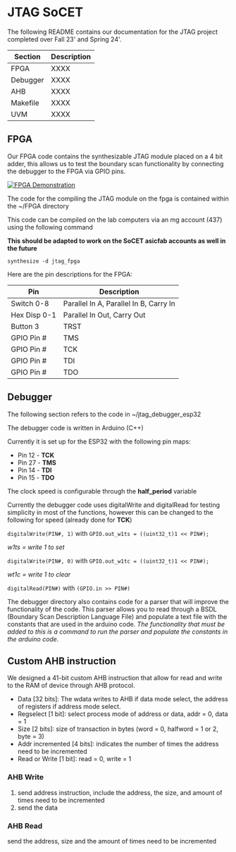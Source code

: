 
# JTAG SoCET

The following README contains our documentation for the JTAG project completed over Fall 23' and Spring 24'.

| Section | Description |
| ----------- | ----------- |
| FPGA | XXXX |
| Debugger | XXXX |
| AHB | XXXX |
| Makefile | XXXX |
| UVM | XXXX |

## FPGA

Our FPGA code contains the synthesizable JTAG module placed on a 4 bit adder, this allows us to test the boundary scan functionality by connecting the debugger to the FPGA via GPIO pins.

[![FPGA Demonstration](https://youtu.be/SV9wQ_Qm2Ac)](https://youtu.be/SV9wQ_Qm2Ac)

The code for the compiling the JTAG module on the fpga is contained within the ~/FPGA directory

This code can be compiled on the lab computers via an mg account (437) using the following command

**This should be adapted to work on the SoCET asicfab accounts as well in the future**

`synthesize -d jtag_fpga`

Here are the pin descriptions for the FPGA:

| Pin | Description |
| ----------- | ----------- |
| Switch 0-8 | Parallel In A, Parallel In B, Carry In |
| Hex Disp 0-1| Parallel In Out, Carry Out |
| Button 3 | TRST | 
| GPIO Pin # | TMS | 
| GPIO Pin # | TCK |
| GPIO Pin # | TDI |
| GPIO Pin # | TDO |


## Debugger

The following section refers to the code in ~/jtag_debugger_esp32

The debugger code is written in Arduino (C++)

Currently it is set up for the ESP32 with the following pin maps:

- Pin 12 - **TCK**
- Pin 27 - **TMS**
- Pin 14 - **TDI**
- Pin 15 - **TDO**

The clock speed is configurable through the **half_period** variable

Currently the debugger code uses digitalWrite and digitalRead for testing simplicity in most of the functions, however this can be changed to the following for speed (already done for **TCK**)

`digitalWrite(PIN#, 1)` with `GPIO.out_w1ts = ((uint32_t)1 << PIN#);` 

*w1ts = write 1 to set*

`digitalWrite(PIN#, 0)` with `GPIO.out_w1tc = ((uint32_t)1 << PIN#);`

*wt1c = write 1 to clear*

`digitalRead(PIN#)` with `(GPIO.in >> PIN#)`

The debugger directory also contains code for a parser that will improve the functionality of the code. This parser allows you to read through a BSDL (Boundary Scan Description Language File) and populate a text file with the constants that are used in the arduino code. *The functionality that must be added to this is a command to run the parser and populate the constants in the arduino code.*
## Custom AHB instruction

We designed a 41-bit custom AHB instruction that allow for read and write to the RAM of device through AHB protocol.
- Data [32 bits]: The wdata writes to AHB if data mode select, the address of registers if address mode select.
- Regselect [1 bit]: select process mode of address or data, addr = 0, data = 1
- Size [2 bits]: size of transaction in bytes (word = 0, halfword = 1 or 2, byte = 3)
- Addr incremented [4 bits]: indicates the number of times the address need to be incremented
- Read or Write [1 bit]: read = 0, write = 1

### AHB Write
 1. send address instruction, include the address, the size, and amount of times need to be incremented 
 2. send the data
 
### AHB Read
send the address, size and the amount of times need to be incremented
